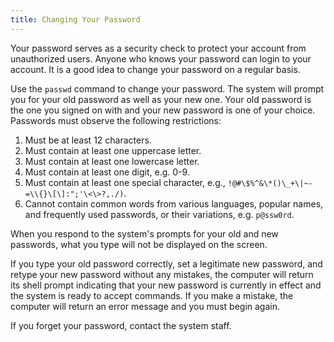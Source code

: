 ```yaml
---
title: Changing Your Password
---
```


Your password serves as a security check to protect your account from
unauthorized users. Anyone who knows your password can login to your
account. It is a good idea to change your password on a regular basis.

Use the `passwd` command to change your password. The system will
prompt you for your old password as well as your new one. Your old
password is the one you signed on with and your new password is one of
your choice. Passwords must observe the following restrictions:

1.  Must be at least 12 characters.
1.  Must contain at least one uppercase letter.
1.  Must contain at least one lowercase letter.
1.  Must contain at least one digit, e.g. 0-9.
1.  Must contain at least one special character, e.g.,
    `!@#\$%^&\*()\_+\|~- =\\{}\[\]:";'\<\>?,./)`.
1.  Cannot contain common words from various languages, popular names,
    and frequently used passwords, or their variations, e.g.
    `p@ssw0rd`.

When you respond to the system's prompts for your old and new passwords,
what you type will not be displayed on the screen.

If you type your old password correctly, set a legitimate new password,
and retype your new password without any mistakes, the computer will
return its shell prompt indicating that your new password is currently
in effect and the system is ready to accept commands. If you make a
mistake, the computer will return an error message and you must begin
again.

If you forget your password, contact the system staff.
